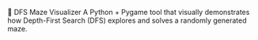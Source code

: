 🧠 DFS Maze Visualizer
A Python + Pygame tool that visually demonstrates how Depth-First Search (DFS) explores and solves a randomly generated maze.

